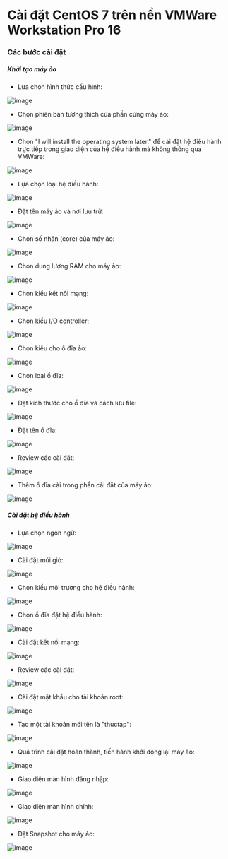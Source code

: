 # Cài đặt CentOS 7 trên nền VMWare Workstation Pro 16
### Các bước cài đặt
##### Khởi tạo máy ảo
- Lựa chọn hình thức cấu hình:

![image](./image/Install/CentOS%201.png)
- Chọn phiên bản tương thích của phần cứng máy ảo:

![image](./image/Install/CentOS%202.png)
- Chọn "I will install the operating system later." để cài đặt hệ điều hành trực tiếp trong giao diện của hệ điều hành mà không thông qua VMWare:

![image](./image/Install/CentOS%203.png)
- Lựa chọn loại hệ điều hành:

![image](./image/Install/CentOS%204.png)
- Đặt tên máy ảo và nơi lưu trữ:

![image](./image/Install/CentOS%205.png)
- Chọn số nhân (core) của máy ảo:

![image](./image/Install/CentOS%206.png)
- Chọn dung lượng RAM cho máy ảo:

![image](./image/Install/CentOS%207.png)
- Chọn kiểu kết nối mạng:

![image](./image/Install/CentOS%208.png)
- Chọn kiểu I/O controller:

![image](./image/Install/CentOS%209.png)
- Chọn kiểu cho ổ đĩa ảo:

![image](./image/Install/CentOS%2010.png)
- Chọn loại ổ đĩa:

![image](./image/Install/CentOS%2011.png)
- Đặt kích thước cho ổ đĩa và cách lưu file:

![image](./image/Install/CentOS%2012.png)
- Đặt tên ổ đĩa:

![image](./image/Install/CentOS%2013.png)
- Review các cài đặt:

![image](./image/Install/CentOS%2014.png)
- Thêm ổ đĩa cài trong phần cài đặt của máy ảo:

![image](./image/Install/CentOS%2015.png)

##### Cài đặt hệ điều hành
- Lựa chọn ngôn ngữ:

![image](./image/Install/CentOS%2016.png)
- Cài đặt múi giờ:

![image](./image/Install/CentOS%2017.png)
- Chọn kiểu môi trường cho hệ điều hành:

![image](./image/Install/CentOS%2018.png)
- Chọn ổ đĩa đặt hệ điều hành:

![image](./image/Install/CentOS%2019.png)
- Cài đặt kết nối mạng:

![image](./image/Install/CentOS%2020.png)
- Review các cài đặt:

![image](./image/Install/CentOS%2021.png)
- Cài đặt mật khẩu cho tài khoản root:

![image](./image/Install/CentOS%2022.png)
- Tạo một tài khoản mới tên là "thuctap":

![image](./image/Install/CentOS%2023.png)
- Quá trình cài đặt hoàn thành, tiến hành khởi động lại máy ảo:

![image](./image/Install/CentOS%2024.png)
- Giao diện màn hình đăng nhập:

![image](./image/Install/CentOS%2025.png)
- Giao diện màn hình chính:

![image](./image/Install/CentOS%2026.png)
- Đặt Snapshot cho máy ảo:

![image](./image/Install/CentOS%2027.png)